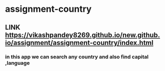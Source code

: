 # assignment-country
## LINK https://vikashpandey8269.github.io/new.github.io/assignment/assignment-country/index.html
### in this app we can search any country and also find capital ,language
